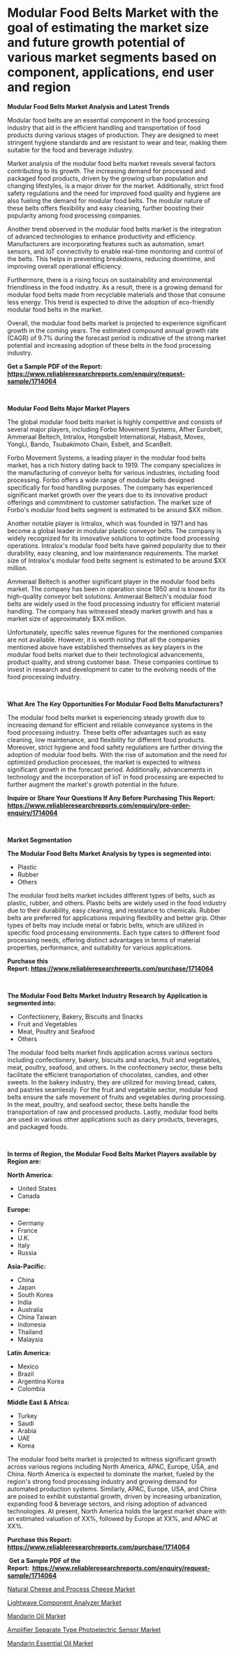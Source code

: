 <p><h1>Modular Food Belts Market with the goal of estimating the market size and future growth potential of various market segments based on component, applications, end user and region</h1></p><p><strong>Modular Food Belts Market Analysis and Latest Trends</strong></p>
<p><p>Modular food belts are an essential component in the food processing industry that aid in the efficient handling and transportation of food products during various stages of production. They are designed to meet stringent hygiene standards and are resistant to wear and tear, making them suitable for the food and beverage industry.</p><p>Market analysis of the modular food belts market reveals several factors contributing to its growth. The increasing demand for processed and packaged food products, driven by the growing urban population and changing lifestyles, is a major driver for the market. Additionally, strict food safety regulations and the need for improved food quality and hygiene are also fueling the demand for modular food belts. The modular nature of these belts offers flexibility and easy cleaning, further boosting their popularity among food processing companies.</p><p>Another trend observed in the modular food belts market is the integration of advanced technologies to enhance productivity and efficiency. Manufacturers are incorporating features such as automation, smart sensors, and IoT connectivity to enable real-time monitoring and control of the belts. This helps in preventing breakdowns, reducing downtime, and improving overall operational efficiency.</p><p>Furthermore, there is a rising focus on sustainability and environmental friendliness in the food industry. As a result, there is a growing demand for modular food belts made from recyclable materials and those that consume less energy. This trend is expected to drive the adoption of eco-friendly modular food belts in the market.</p><p>Overall, the modular food belts market is projected to experience significant growth in the coming years. The estimated compound annual growth rate (CAGR) of 9.7% during the forecast period is indicative of the strong market potential and increasing adoption of these belts in the food processing industry.</p></p>
<p><strong>Get a Sample PDF of the Report:&nbsp; <a href="https://www.reliableresearchreports.com/enquiry/request-sample/1714064">https://www.reliableresearchreports.com/enquiry/request-sample/1714064</a></strong></p>
<p>&nbsp;</p>
<p><strong>Modular Food Belts Major Market Players</strong></p>
<p><p>The global modular food belts market is highly competitive and consists of several major players, including Forbo Movement Systems, Afher Eurobelt, Ammeraal Beltech, Intralox, Hongsbelt International, Habasit, Movex, YongLi, Bando, Tsubakimoto Chain, Esbelt, and ScanBelt. </p><p>Forbo Movement Systems, a leading player in the modular food belts market, has a rich history dating back to 1919. The company specializes in the manufacturing of conveyor belts for various industries, including food processing. Forbo offers a wide range of modular belts designed specifically for food handling purposes. The company has experienced significant market growth over the years due to its innovative product offerings and commitment to customer satisfaction. The market size of Forbo's modular food belts segment is estimated to be around $XX million.</p><p>Another notable player is Intralox, which was founded in 1971 and has become a global leader in modular plastic conveyor belts. The company is widely recognized for its innovative solutions to optimize food processing operations. Intralox's modular food belts have gained popularity due to their durability, easy cleaning, and low maintenance requirements. The market size of Intralox's modular food belts segment is estimated to be around $XX million.</p><p>Ammeraal Beltech is another significant player in the modular food belts market. The company has been in operation since 1950 and is known for its high-quality conveyor belt solutions. Ammeraal Beltech's modular food belts are widely used in the food processing industry for efficient material handling. The company has witnessed steady market growth and has a market size of approximately $XX million.</p><p>Unfortunately, specific sales revenue figures for the mentioned companies are not available. However, it is worth noting that all the companies mentioned above have established themselves as key players in the modular food belts market due to their technological advancements, product quality, and strong customer base. These companies continue to invest in research and development to cater to the evolving needs of the food processing industry.</p></p>
<p>&nbsp;</p>
<p><strong>What Are The Key Opportunities For Modular Food Belts Manufacturers?</strong></p>
<p><p>The modular food belts market is experiencing steady growth due to increasing demand for efficient and reliable conveyance systems in the food processing industry. These belts offer advantages such as easy cleaning, low maintenance, and flexibility for different food products. Moreover, strict hygiene and food safety regulations are further driving the adoption of modular food belts. With the rise of automation and the need for optimized production processes, the market is expected to witness significant growth in the forecast period. Additionally, advancements in technology and the incorporation of IoT in food processing are expected to further augment the market's growth potential in the future.</p></p>
<p><strong>Inquire or Share Your Questions If Any Before Purchasing This Report: <a href="https://www.reliableresearchreports.com/enquiry/pre-order-enquiry/1714064">https://www.reliableresearchreports.com/enquiry/pre-order-enquiry/1714064</a></strong></p>
<p>&nbsp;</p>
<p><strong>Market Segmentation</strong></p>
<p><strong>The Modular Food Belts Market Analysis by types is segmented into:</strong></p>
<p><ul><li>Plastic</li><li>Rubber</li><li>Others</li></ul></p>
<p><p>The modular food belts market includes different types of belts, such as plastic, rubber, and others. Plastic belts are widely used in the food industry due to their durability, easy cleaning, and resistance to chemicals. Rubber belts are preferred for applications requiring flexibility and better grip. Other types of belts may include metal or fabric belts, which are utilized in specific food processing environments. Each type caters to different food processing needs, offering distinct advantages in terms of material properties, performance, and suitability for various applications.</p></p>
<p><strong>Purchase this Report:&nbsp;<a href="https://www.reliableresearchreports.com/purchase/1714064">https://www.reliableresearchreports.com/purchase/1714064</a></strong></p>
<p>&nbsp;</p>
<p><strong>The Modular Food Belts Market Industry Research by Application is segmented into:</strong></p>
<p><ul><li>Confectionery, Bakery, Biscuits and Snacks</li><li>Fruit and Vegetables</li><li>Meat, Poultry and Seafood</li><li>Others</li></ul></p>
<p><p>The modular food belts market finds application across various sectors including confectionery, bakery, biscuits and snacks, fruit and vegetables, meat, poultry, seafood, and others. In the confectionery sector, these belts facilitate the efficient transportation of chocolates, candies, and other sweets. In the bakery industry, they are utilized for moving bread, cakes, and pastries seamlessly. For the fruit and vegetable sector, modular food belts ensure the safe movement of fruits and vegetables during processing. In the meat, poultry, and seafood sector, these belts handle the transportation of raw and processed products. Lastly, modular food belts are used in various other applications such as dairy products, beverages, and packaged foods.</p></p>
<p>&nbsp;</p>
<p><strong>In terms of Region, the Modular Food Belts Market Players available by Region are:</strong></p>
<p>
    <p> <strong> North America: </strong>
        <ul>
            <li>United States</li>
            <li>Canada</li>
        </ul>
        </p> 
    <p> <strong> Europe: </strong>
        <ul>
            <li>Germany</li>
            <li>France</li>
            <li>U.K.</li>
            <li>Italy</li>
            <li>Russia</li>
        </ul>
        </p> 
    <p> <strong> Asia-Pacific: </strong>
        <ul>
            <li>China</li>
            <li>Japan</li>
            <li>South Korea</li>
            <li>India</li>
            <li>Australia</li>
            <li>China Taiwan</li>
            <li>Indonesia</li>
            <li>Thailand</li>
            <li>Malaysia</li>
        </ul>
        </p> 
    <p> <strong> Latin America: </strong>
        <ul>
            <li>Mexico</li>
            <li>Brazil</li>
            <li>Argentina Korea</li>
            <li>Colombia</li>
        </ul>
        </p> 
    <p> <strong> Middle East & Africa: </strong>
        <ul>
            <li>Turkey</li>
            <li>Saudi</li>
            <li>Arabia</li>
            <li>UAE</li>
            <li>Korea</li>
        </ul>
    </p>
    </p>
<p><p>The modular food belts market is projected to witness significant growth across various regions including North America, APAC, Europe, USA, and China. North America is expected to dominate the market, fueled by the region's strong food processing industry and growing demand for automated production systems. Similarly, APAC, Europe, USA, and China are poised to exhibit substantial growth, driven by increasing urbanization, expanding food & beverage sectors, and rising adoption of advanced technologies. At present, North America holds the largest market share with an estimated valuation of XX%, followed by Europe at XX%, and APAC at XX%.</p></p>
<p><strong>Purchase this Report: <a href="https://www.reliableresearchreports.com/purchase/1714064">https://www.reliableresearchreports.com/purchase/1714064</a></strong></p>
<p>&nbsp;<strong>Get a Sample PDF of the Report:&nbsp;&nbsp;<a href="https://www.reliableresearchreports.com/enquiry/request-sample/1714064">https://www.reliableresearchreports.com/enquiry/request-sample/1714064</a></strong></p>
<p><strong></strong></p>
<p><p><a href="https://github.com/RoccoManning/Market-Research-Report-List-2/blob/main/natural-cheese-and-process-cheese-market.md">Natural Cheese and Process Cheese Market</a></p><p><a href="https://medium.com/@zoeyjohns1903/lightwave-component-analyzer-market-size-and-market-trends-complete-industry-overview-2023-to-34a30cd04b53">Lightwave Component Analyzer Market</a></p><p><a href="https://www.linkedin.com/pulse/mandarin-oil-market-research-report-provides-thorough-industry-g1phf/">Mandarin Oil Market</a></p><p><a href="https://medium.com/@bartlakin/amplifier-separate-type-photoelectric-sensor-market-size-and-market-trends-complete-industry-08075362a2c9">Amplifier Separate Type Photoelectric Sensor Market</a></p><p><a href="https://www.linkedin.com/pulse/mandarin-essential-oil-market-size-growth-forecast-from-kaqkf/">Mandarin Essential Oil Market</a></p></p>